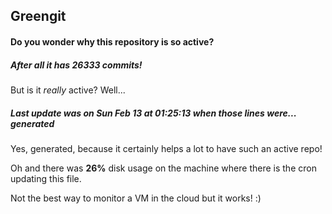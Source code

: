 ## Greengit

#### Do you wonder why this repository is so active?

##### After all it has 26333 commits!

But is it *really* active? Well...

##### Last update was on Sun Feb 13 at 01:25:13 when those lines were... generated

Yes, generated, because it certainly helps a lot to have such an active repo!

Oh and there was **26%** disk usage on the machine
where there is the cron updating this file.

Not the best way to monitor a VM in the cloud but it works! :)
